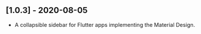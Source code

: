 ## [1.0.3] - 2020-08-05

* A collapsible sidebar for Flutter apps implementing the Material Design.
